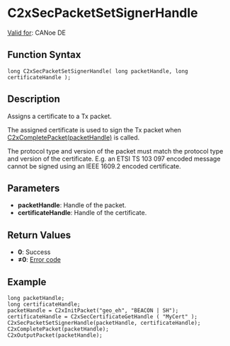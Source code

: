 # C2xSecPacketSetSignerHandle

[Valid for](../../../Shared/FeatureAvailability.md): CANoe DE

## Function Syntax

```plaintext
long C2xSecPacketSetSignerHandle( long packetHandle, long certificateHandle );
```

## Description

Assigns a certificate to a Tx packet.

The assigned certificate is used to sign the Tx packet when [C2xCompletePacket(packetHandle)](CAPLfunctionC2xCompletePacket.md) is called.

The protocol type and version of the packet must match the protocol type and version of the certificate. E.g. an ETSI TS 103 097 encoded message cannot be signed using an IEEE 1609.2 encoded certificate.

## Parameters

- **packetHandle**: Handle of the packet.
- **certificateHandle**: Handle of the certificate.

## Return Values

- **0**: Success
- **≠0**: [Error code](../CAPLfunctionsCar2xErrorCodes.md)

## Example

```plaintext
long packetHandle;
long certificateHandle;
packetHandle = C2xInitPacket("geo_eh", "BEACON | SH");
certificateHandle = C2xSecCertificateGetHandle ( "MyCert" );
C2xSecPacketSetSignerHandle(packetHandle, certificateHandle);
C2xCompletePacket(packetHandle);
C2xOutputPacket(packetHandle);
```
